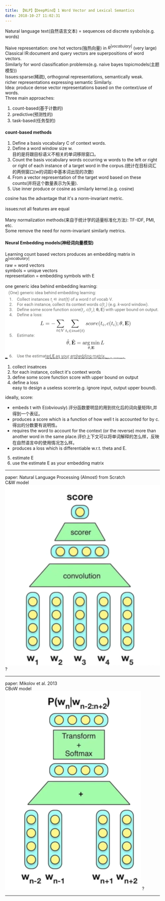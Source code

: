```yaml
---
title: 【NLP】【DeepMind】1 Word Vector and Lexical Semantics
date: 2018-10-27 11:02:31
---
```


Natural language text(自然语言文本) = sequences od discrete sysbols(e.g. words)<br/>
<br/>
Naive representation: one hot vectors(独热向量) in $R^{|vocabulary|}$ (very large)<br/>
Classical IR:document and query vectors are superpositions of word vectors.<br/>
Similarly for word classification problems(e.g. naive bayes topicmodels(主题模型))<br/>
Issues:sparse(稀疏), orthogonal representations, semantically weak.
<br/>
richer representations expressing semantic Similarly.<br/>
Idea: produce dense vector representations based on the context/use of words.<br/>
Three main approaches:
  1. count-based(基于计数的)
  2. predictive(预测性的)
  3. task-based(任务型的)


#### count-based methods
1. Define a basis vocabulary C of context words.
2. Define a word window size w.<br/>
目的是将跟目标语义不相关的单词移除窗口。
3. Count the basis vocabulary words occurring w words to the left or right or right of each instance of a target word in the corpus.(统计在目标词汇的两侧窗口(w的词距)中基本词出现的次数)
4. From a vector representation of the target word based on these counts(并将这个数量表示为矢量).
5. Use inner produce or cosine as similarly kernel.(e.g. cosine)

cosine has the advantage that it's a norm-invariant metric.<br/>
<br/>
issues:not all features are equal<br/>
<br/>
Many normalization methods(来自于统计学的适量标准化方法): TF-IDF, PMI, etc.<br/>
Some remove the need for norm-invariant similarly metrics.<br/>


#### Neural Embedding models(神经词向量模型)
Learning count based vectors produces an embedding matrix in $R^{|vocabulary|}$<br/>
raw = word vectors<br/>
symbols = unique vectors<br/>
representation = embedding symbols with E<br/>
<br/>
one generic idea behind embedding learning:<br/>
![generic](/images/DL-images/nlp-deepmind-ox-1.png)
1. collect insatnces
2. for each instance, collect it's context words
3. define some score function score with upper bound on output
4. define a loss<br/>
easy to design a useless scorer(e.g. ignore input, output upper bound).<br/>

ideally, score:
* embeds t with E(obviously).评分函数要明显的用到优化后的词向量矩阵t,并得到一个表征。
* produces a score which is a function of how well t is accounted for by c.得出的分数要有说明性。
* requires the word to account for the context (or the reverse) more than another word in the same place.评价上下文可以将单词解释的怎么样，反映在自然语言中的使用情况怎么样。
* produces a loss which is differentiable w.r.t. theta and E.

5. estimate E
6. use the estimate E as your embedding matrix

---
paper: Natural Language Processing (Almost) from Scratch<br/>
C&W model<br/>
![c&w](/images/DL-images/nlp-deepmind-ox-1-2.jpg)
?<br/>

---
paper: Mikolov et al. 2013<br/>
CBoW model<br/>
![CBoW](/images/DL-images/nlp-deepmind-ox-1-3.jpg)
?<br/>

---
